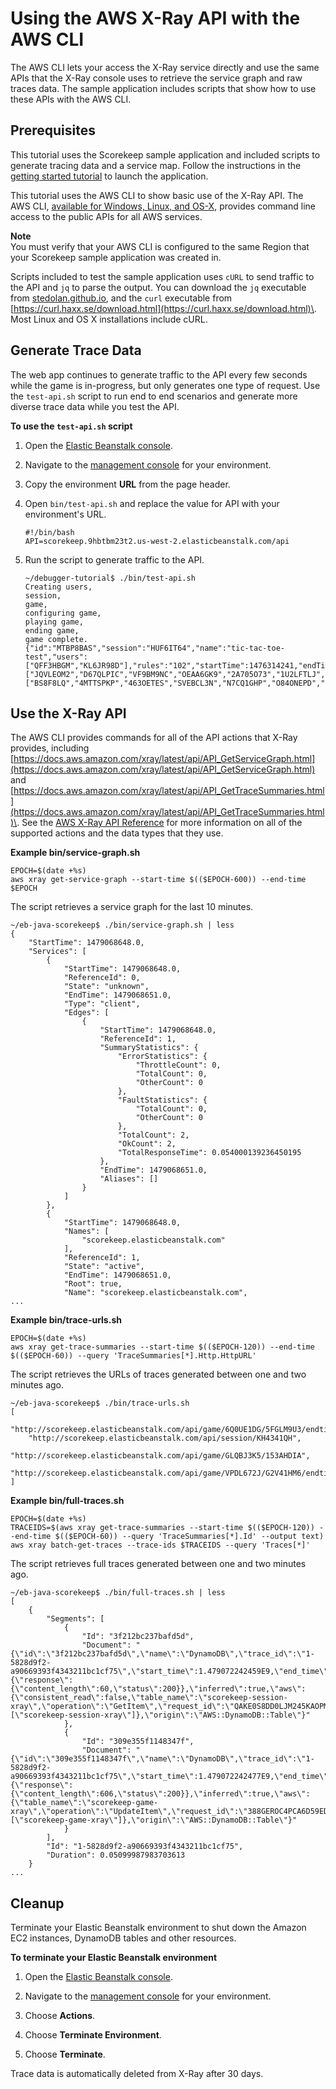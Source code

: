 # Using the AWS X\-Ray API with the AWS CLI<a name="xray-api-tutorial"></a>

The AWS CLI lets your access the X\-Ray service directly and use the same APIs that the X\-Ray console uses to retrieve the service graph and raw traces data\. The sample application includes scripts that show how to use these APIs with the AWS CLI\.

## Prerequisites<a name="xray-api-tutorial-prerequisites"></a>

This tutorial uses the Scorekeep sample application and included scripts to generate tracing data and a service map\. Follow the instructions in the [getting started tutorial](xray-gettingstarted.md) to launch the application\.

This tutorial uses the AWS CLI to show basic use of the X\-Ray API\. The AWS CLI, [available for Windows, Linux, and OS\-X](https://docs.aws.amazon.com/cli/latest/userguide/installing.html), provides command line access to the public APIs for all AWS services\.

**Note**  
You must verify that your AWS CLI is configured to the same Region that your Scorekeep sample application was created in\.

Scripts included to test the sample application uses `cURL` to send traffic to the API and `jq` to parse the output\. You can download the `jq` executable from [stedolan\.github\.io](https://stedolan.github.io/jq/), and the `curl` executable from [https://curl.haxx.se/download.html](https://curl.haxx.se/download.html)\. Most Linux and OS X installations include cURL\.

## Generate Trace Data<a name="xray-api-tutorial-generatedata"></a>

The web app continues to generate traffic to the API every few seconds while the game is in\-progress, but only generates one type of request\. Use the `test-api.sh` script to run end to end scenarios and generate more diverse trace data while you test the API\.

**To use the `test-api.sh` script**

1. Open the [Elastic Beanstalk console](https://console.aws.amazon.com/elasticbeanstalk)\.

1. Navigate to the [management console](https://docs.aws.amazon.com/elasticbeanstalk/latest/dg/environments-console.html) for your environment\.

1. Copy the environment **URL** from the page header\.

1. Open `bin/test-api.sh` and replace the value for API with your environment's URL\.

   ```
   #!/bin/bash
   API=scorekeep.9hbtbm23t2.us-west-2.elasticbeanstalk.com/api
   ```

1. Run the script to generate traffic to the API\.

   ```
   ~/debugger-tutorial$ ./bin/test-api.sh
   Creating users,
   session,
   game,
   configuring game,
   playing game,
   ending game,
   game complete.
   {"id":"MTBP8BAS","session":"HUF6IT64","name":"tic-tac-toe-test","users":["QFF3HBGM","KL6JR98D"],"rules":"102","startTime":1476314241,"endTime":1476314245,"states":["JQVLEOM2","D67QLPIC","VF9BM9NC","OEAA6GK9","2A705O73","1U2LFTLJ","HUKIDD70","BAN1C8FI","G3UDJTUF","AB70HVEV"],"moves":["BS8F8LQ","4MTTSPKP","463OETES","SVEBCL3N","N7CQ1GHP","O84ONEPD","EG4BPROQ","V4BLIDJ3","9RL3NPMV"]}
   ```

## Use the X\-Ray API<a name="xray-api-tutorial-useapi"></a>

The AWS CLI provides commands for all of the API actions that X\-Ray provides, including [https://docs.aws.amazon.com/xray/latest/api/API_GetServiceGraph.html](https://docs.aws.amazon.com/xray/latest/api/API_GetServiceGraph.html) and [https://docs.aws.amazon.com/xray/latest/api/API_GetTraceSummaries.html](https://docs.aws.amazon.com/xray/latest/api/API_GetTraceSummaries.html)\. See the [AWS X\-Ray API Reference](https://docs.aws.amazon.com/xray/latest/api/Welcome.html) for more information on all of the supported actions and the data types that they use\.

**Example bin/service\-graph\.sh**  

```
EPOCH=$(date +%s)
aws xray get-service-graph --start-time $(($EPOCH-600)) --end-time $EPOCH
```
The script retrieves a service graph for the last 10 minutes\.  

```
~/eb-java-scorekeep$ ./bin/service-graph.sh | less
{
    "StartTime": 1479068648.0,
    "Services": [
        {
            "StartTime": 1479068648.0,
            "ReferenceId": 0,
            "State": "unknown",
            "EndTime": 1479068651.0,
            "Type": "client",
            "Edges": [
                {
                    "StartTime": 1479068648.0,
                    "ReferenceId": 1,
                    "SummaryStatistics": {
                        "ErrorStatistics": {
                            "ThrottleCount": 0,
                            "TotalCount": 0,
                            "OtherCount": 0
                        },
                        "FaultStatistics": {
                            "TotalCount": 0,
                            "OtherCount": 0
                        },
                        "TotalCount": 2,
                        "OkCount": 2,
                        "TotalResponseTime": 0.054000139236450195
                    },
                    "EndTime": 1479068651.0,
                    "Aliases": []
                }
            ]
        },
        {
            "StartTime": 1479068648.0,
            "Names": [
                "scorekeep.elasticbeanstalk.com"
            ],
            "ReferenceId": 1,
            "State": "active",
            "EndTime": 1479068651.0,
            "Root": true,
            "Name": "scorekeep.elasticbeanstalk.com",
...
```

**Example bin/trace\-urls\.sh**  

```
EPOCH=$(date +%s)
aws xray get-trace-summaries --start-time $(($EPOCH-120)) --end-time $(($EPOCH-60)) --query 'TraceSummaries[*].Http.HttpURL'
```
The script retrieves the URLs of traces generated between one and two minutes ago\.  

```
~/eb-java-scorekeep$ ./bin/trace-urls.sh
[
    "http://scorekeep.elasticbeanstalk.com/api/game/6Q0UE1DG/5FGLM9U3/endtime/1479069438",
    "http://scorekeep.elasticbeanstalk.com/api/session/KH4341QH",
    "http://scorekeep.elasticbeanstalk.com/api/game/GLQBJ3K5/153AHDIA",
    "http://scorekeep.elasticbeanstalk.com/api/game/VPDL672J/G2V41HM6/endtime/1479069466"
]
```

**Example bin/full\-traces\.sh**  

```
EPOCH=$(date +%s)
TRACEIDS=$(aws xray get-trace-summaries --start-time $(($EPOCH-120)) --end-time $(($EPOCH-60)) --query 'TraceSummaries[*].Id' --output text)
aws xray batch-get-traces --trace-ids $TRACEIDS --query 'Traces[*]'
```
The script retrieves full traces generated between one and two minutes ago\.  

```
~/eb-java-scorekeep$ ./bin/full-traces.sh | less
[
    {
        "Segments": [
            {
                "Id": "3f212bc237bafd5d",
                "Document": "{\"id\":\"3f212bc237bafd5d\",\"name\":\"DynamoDB\",\"trace_id\":\"1-5828d9f2-a90669393f4343211bc1cf75\",\"start_time\":1.479072242459E9,\"end_time\":1.479072242477E9,\"parent_id\":\"72a08dcf87991ca9\",\"http\":{\"response\":{\"content_length\":60,\"status\":200}},\"inferred\":true,\"aws\":{\"consistent_read\":false,\"table_name\":\"scorekeep-session-xray\",\"operation\":\"GetItem\",\"request_id\":\"QAKE0S8DD0LJM245KAOPMA746BVV4KQNSO5AEMVJF66Q9ASUAAJG\",\"resource_names\":[\"scorekeep-session-xray\"]},\"origin\":\"AWS::DynamoDB::Table\"}"
            },
            {
                "Id": "309e355f1148347f",
                "Document": "{\"id\":\"309e355f1148347f\",\"name\":\"DynamoDB\",\"trace_id\":\"1-5828d9f2-a90669393f4343211bc1cf75\",\"start_time\":1.479072242477E9,\"end_time\":1.479072242494E9,\"parent_id\":\"37f14ef837f00022\",\"http\":{\"response\":{\"content_length\":606,\"status\":200}},\"inferred\":true,\"aws\":{\"table_name\":\"scorekeep-game-xray\",\"operation\":\"UpdateItem\",\"request_id\":\"388GEROC4PCA6D59ED3CTI5EEJVV4KQNSO5AEMVJF66Q9ASUAAJG\",\"resource_names\":[\"scorekeep-game-xray\"]},\"origin\":\"AWS::DynamoDB::Table\"}"
            }
        ],
        "Id": "1-5828d9f2-a90669393f4343211bc1cf75",
        "Duration": 0.05099987983703613
    }
...
```

## Cleanup<a name="xray-api-tutorial-cleanup"></a>

Terminate your Elastic Beanstalk environment to shut down the Amazon EC2 instances, DynamoDB tables and other resources\.

**To terminate your Elastic Beanstalk environment**

1. Open the [Elastic Beanstalk console](https://console.aws.amazon.com/elasticbeanstalk)\.

1. Navigate to the [management console](https://docs.aws.amazon.com/elasticbeanstalk/latest/dg/environments-console.html) for your environment\.

1. Choose **Actions**\.

1. Choose **Terminate Environment**\.

1. Choose **Terminate**\.

Trace data is automatically deleted from X\-Ray after 30 days\.